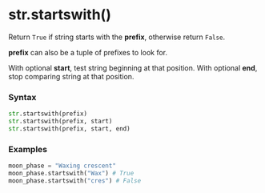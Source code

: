 # str.startswith()

Return `True` if string starts with the **prefix**, otherwise return `False`.

**prefix** can also be a tuple of prefixes to look for.

With optional **start**, test string beginning at that position. With optional **end**, stop comparing string at that position.

### Syntax

```python
str.startswith(prefix)
str.startswith(prefix, start)
str.startswith(prefix, start, end)
```

### Examples

```python
moon_phase = "Waxing crescent"
moon_phase.startswith("Wax") # True
moon_phase.startswith("cres") # False
```
